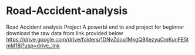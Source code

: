 # Road-Accident-analysis
Road Accident analysis Project
A powerbi end to end project for beginner
download the raw data from link provided below
https://drive.google.com/drive/folders/1DNvZdou1MkgQ9XezyuCmKunFE5tmM18j?usp=drive_link
